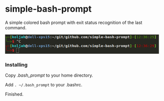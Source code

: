 # simple-bash-prompt
A simple colored bash prompt with exit status recognition of the last command.

![simple-bash-prompt screenshot][screenshot]

[screenshot]: screenshot.png

### Installing
Copy *.bash_prompt* to your home directory.

Add  `. ~/.bash_prompt` to your .bashrc.

Finished.
